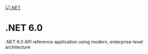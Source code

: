 [![.NET](https://github.com/eskinderg/NETcore/actions/workflows/CI.yml/badge.svg)](https://github.com/eskinderg/NETcore/actions/workflows/CI.yml)

# .NET 6.0
.NET 6.0 API reference application using modern, enterprise-level architecture
